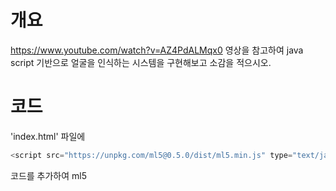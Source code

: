 # 개요
https://www.youtube.com/watch?v=AZ4PdALMqx0
영상을 참고하여 java script 기반으로 얼굴을 인식하는 시스템을 구현해보고 소감을 적으시오.

# 코드
'index.html' 파일에
~~~js
<script src="https://unpkg.com/ml5@0.5.0/dist/ml5.min.js" type="text/javascript"></script>
~~~
코드를 추가하여 ml5

